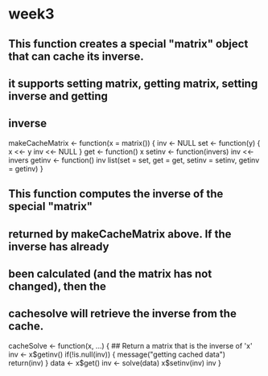 # week3


## This function creates a special "matrix" object that can cache its inverse.
## it supports setting matrix, getting matrix, setting inverse and getting
## inverse
makeCacheMatrix <- function(x = matrix()) {
	inv <- NULL
	set <- function(y) {
		x <<- y
		inv <<- NULL
	}
	get <- function() x
	setinv <- function(invers) inv <<- invers
	getinv <- function() inv
	list(set = set, get = get, setinv = setinv, getinv = getinv)
}


## This function computes the inverse of the special "matrix" 
## returned by makeCacheMatrix above. If the inverse has already
## been calculated (and the matrix has not changed), then the
## cachesolve will retrieve the inverse from the cache.

cacheSolve <- function(x, ...) {
    ## Return a matrix that is the inverse of 'x'
	inv <- x$getinv()
	if(!is.null(inv)) {
		message("getting cached data")
		return(inv)
	}
	data <- x$get()
	inv <- solve(data)
	x$setinv(inv)
	inv
}
